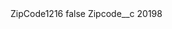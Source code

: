 <?xml version="1.0" encoding="UTF-8"?>
<CustomMetadata xmlns="http://soap.sforce.com/2006/04/metadata" xmlns:xsi="http://www.w3.org/2001/XMLSchema-instance" xmlns:xsd="http://www.w3.org/2001/XMLSchema">
    <label>ZipCode1216</label>
    <protected>false</protected>
    <values>
        <field>Zipcode__c</field>
        <value xsi:type="xsd:string">20198</value>
    </values>
</CustomMetadata>
